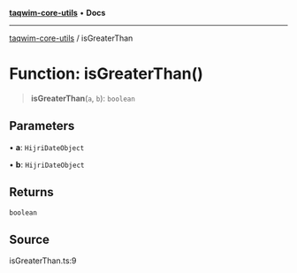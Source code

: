 [**taqwim-core-utils**](../README.md) • **Docs**

***

[taqwim-core-utils](../globals.md) / isGreaterThan

# Function: isGreaterThan()

> **isGreaterThan**(`a`, `b`): `boolean`

## Parameters

• **a**: `HijriDateObject`

• **b**: `HijriDateObject`

## Returns

`boolean`

## Source

isGreaterThan.ts:9
